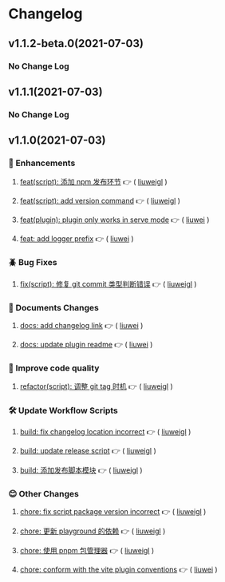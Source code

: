 
# Changelog

## v1.1.2-beta.0(2021-07-03)

### No Change Log

## v1.1.1(2021-07-03)

### No Change Log

## v1.1.0(2021-07-03)


### :tada: Enhancements

1. [feat(script): 添加 npm 发布环节](https://github.com/liuweiGL/vite-plugin-mkcert/commit/c0f9405) :point_right: ( [liuweigl](https://github.com/liuweigl) )    

1. [feat(script): add version command](https://github.com/liuweiGL/vite-plugin-mkcert/commit/eb50103) :point_right: ( [liuweigl](https://github.com/liuweigl) )    

1. [feat(plugin): plugin only works in serve mode](https://github.com/liuweiGL/vite-plugin-mkcert/commit/d471652) :point_right: ( [liuwei](https://github.com/liuwei) )    

1. [feat: add logger prefix](https://github.com/liuweiGL/vite-plugin-mkcert/commit/bee34ee) :point_right: ( [liuwei](https://github.com/liuwei) )    
  

### :beetle: Bug Fixes

1. [fix(script): 修复 git commit 类型判断错误](https://github.com/liuweiGL/vite-plugin-mkcert/commit/9ebe727) :point_right: ( [liuweigl](https://github.com/liuweigl) )    
  

### :memo: Documents Changes

1. [docs: add changelog link](https://github.com/liuweiGL/vite-plugin-mkcert/commit/bbef77f) :point_right: ( [liuwei](https://github.com/liuwei) )    

1. [docs: update plugin readme](https://github.com/liuweiGL/vite-plugin-mkcert/commit/71c6ca4) :point_right: ( [liuwei](https://github.com/liuwei) )    
  

### :rose: Improve code quality

1. [refactor(script): 调整 git tag 时机](https://github.com/liuweiGL/vite-plugin-mkcert/commit/429b21c) :point_right: ( [liuweigl](https://github.com/liuweigl) )    
  

### :hammer_and_wrench: Update Workflow Scripts

1. [build: fix changelog location incorrect](https://github.com/liuweiGL/vite-plugin-mkcert/commit/6a1ca1c) :point_right: ( [liuweigl](https://github.com/liuweigl) )    

1. [build: update release script](https://github.com/liuweiGL/vite-plugin-mkcert/commit/bb9eada) :point_right: ( [liuweigl](https://github.com/liuweigl) )    

1. [build: 添加发布脚本模块](https://github.com/liuweiGL/vite-plugin-mkcert/commit/afffd57) :point_right: ( [liuweigl](https://github.com/liuweigl) )    
  

### :blush: Other Changes

1. [chore: fix script package version incorrect](https://github.com/liuweiGL/vite-plugin-mkcert/commit/092be19) :point_right: ( [liuweigl](https://github.com/liuweigl) )    

1. [chore: 更新 playground 的依赖](https://github.com/liuweiGL/vite-plugin-mkcert/commit/3ba48a8) :point_right: ( [liuweigl](https://github.com/liuweigl) )    

1. [chore: 使用 pnpm 包管理器](https://github.com/liuweiGL/vite-plugin-mkcert/commit/2f1f7c2) :point_right: ( [liuweigl](https://github.com/liuweigl) )    

1. [chore: conform with the vite plugin conventions](https://github.com/liuweiGL/vite-plugin-mkcert/commit/4097e30) :point_right: ( [liuwei](https://github.com/liuwei) )    
  

  

